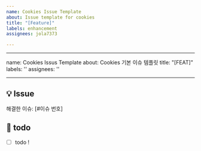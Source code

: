 ```yaml
---
name: Cookies Issue Template
about: Issue template for cookies
title: "[Feature]"
labels: enhancement
assignees: jola7373

---
```


---
name: Cookies Issus Template
about: Cookies 기본 이슈 템플릿
title: "[FEAT]"
labels: ''
assignees: ''

---

## 💡 Issue
<!-- 이슈에 대한 내용을 설명해주세요. -->
해결한 이슈: [#이슈 번호]

## 📝  todo
- [ ] todo !
<!-- 해야 할 일들을 적어주세요. -->
